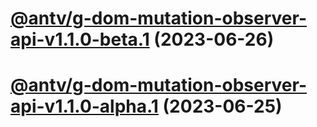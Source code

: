 # [@antv/g-dom-mutation-observer-api-v1.1.0-beta.1](https://github.com/antvis/g/compare/@antv/g-dom-mutation-observer-api@1.0.38...@antv/g-dom-mutation-observer-api@1.1.0-beta.1) (2023-06-26)

# [@antv/g-dom-mutation-observer-api-v1.1.0-alpha.1](https://github.com/antvis/g/compare/@antv/g-dom-mutation-observer-api@1.0.38...@antv/g-dom-mutation-observer-api@1.1.0-alpha.1) (2023-06-25)
